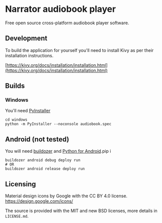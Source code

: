 # Narrator audiobook player

Free open source cross-platform audiobook player software.


## Development

To build the application for yourself you'll need to install Kivy as per their
installation instructions.

[https://kivy.org/docs/installation/installation.html](https://kivy.org/docs/installation/installation.html)


## Builds

### Windows

You'll need [PyInstaller](http://www.pyinstaller.org)

```
cd windows
python -m PyInstaller --noconsole audiobook.spec
```

## Android (not tested)

You will need [buildozer](https://github.com/kivy/buildozer) and [Python for
Android](https://github.com/kivy/python-for-android/).pip i


```
buildozer android debug deploy run
# OR
buildozer android release deploy run
```


## Licensing

Material design icons by Google with the CC BY 4.0 license. 
https://design.google.com/icons/

The source is provided with the MIT and new BSD licenses, more details in
`LICENSE.md`.

